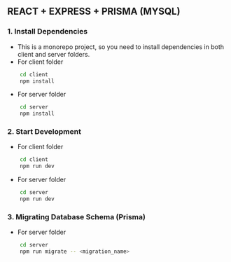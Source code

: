 ## REACT + EXPRESS + PRISMA (MYSQL)

### 1. Install Dependencies
- This is a monorepo project, so you need to install dependencies in both client and server folders.
- For client folder
```bash
    cd client
    npm install
```
- For server folder
```bash
    cd server
    npm install
```

### 2. Start Development
- For client folder
```bash
    cd client
    npm run dev
```
- For server folder
```bash
    cd server
    npm run dev
```

### 3. Migrating Database Schema (Prisma)
- For server folder
```bash
    cd server
    npm run migrate -- <migration_name>
```

